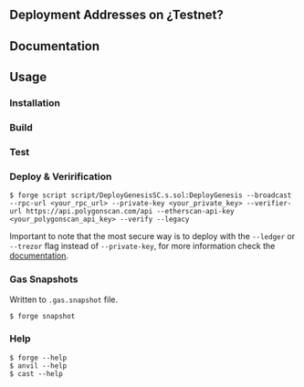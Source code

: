## Deployment Addresses on ¿Testnet?

## Documentation

## Usage

### Installation

### Build

### Test

### Deploy & Verirification

```shell
$ forge script script/DeployGenesisSC.s.sol:DeployGenesis --broadcast --rpc-url <your_rpc_url> --private-key <your_private_key> --verifier-url https://api.polygonscan.com/api --etherscan-api-key <your_polygonscan_api_key> --verify --legacy
```

Important to note that the most secure way is to deploy with the `--ledger` or `--trezor` flag instead of `--private-key`, for more information check the [documentation](https://book.getfoundry.sh/tutorials/best-practices?highlight=script%20best#private-key-management).

### Gas Snapshots

Written to `.gas.snapshot` file.

```shell
$ forge snapshot
```

### Help

```shell
$ forge --help
$ anvil --help
$ cast --help
```
